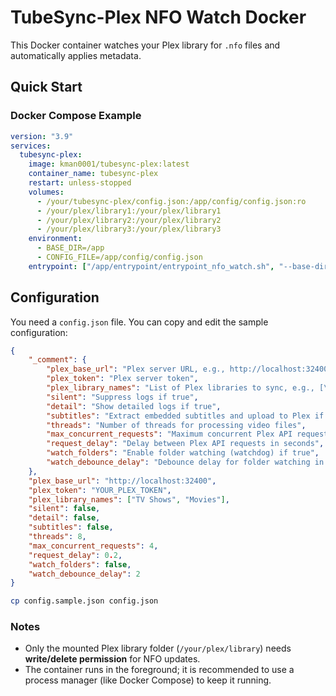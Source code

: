 # TubeSync-Plex NFO Watch Docker

This Docker container watches your Plex library for `.nfo` files and automatically applies metadata.

## Quick Start

### Docker Compose Example

```yaml
version: "3.9"
services:
  tubesync-plex:
    image: kman0001/tubesync-plex:latest
    container_name: tubesync-plex
    restart: unless-stopped
    volumes:
      - /your/tubesync-plex/config.json:/app/config/config.json:ro
      - /your/plex/library1:/your/plex/library1
      - /your/plex/library2:/your/plex/library2
      - /your/plex/library3:/your/plex/library3
    environment:
      - BASE_DIR=/app
      - CONFIG_FILE=/app/config/config.json
    entrypoint: ["/app/entrypoint/entrypoint_nfo_watch.sh", "--base-dir", "/app", "--watch-dir", "/your/plex/library"]
```

## Configuration

You need a `config.json` file. You can copy and edit the sample configuration:

```json
{
    "_comment": {
        "plex_base_url": "Plex server URL, e.g., http://localhost:32400",
        "plex_token": "Plex server token",
        "plex_library_names": "List of Plex libraries to sync, e.g., [\"TV Shows\", \"Movies\"]",
        "silent": "Suppress logs if true",
        "detail": "Show detailed logs if true",
        "subtitles": "Extract embedded subtitles and upload to Plex if true",
        "threads": "Number of threads for processing video files",
        "max_concurrent_requests": "Maximum concurrent Plex API requests",
        "request_delay": "Delay between Plex API requests in seconds",
        "watch_folders": "Enable folder watching (watchdog) if true",
        "watch_debounce_delay": "Debounce delay for folder watching in seconds"
    },
    "plex_base_url": "http://localhost:32400",
    "plex_token": "YOUR_PLEX_TOKEN",
    "plex_library_names": ["TV Shows", "Movies"],
    "silent": false,
    "detail": false,
    "subtitles": false,
    "threads": 8,
    "max_concurrent_requests": 4,
    "request_delay": 0.2,
    "watch_folders": false,
    "watch_debounce_delay": 2
}
```

```bash
cp config.sample.json config.json
```

### Notes

* Only the mounted Plex library folder (`/your/plex/library`) needs **write/delete permission** for NFO updates.
* The container runs in the foreground; it is recommended to use a process manager (like Docker Compose) to keep it running.
